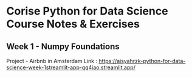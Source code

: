 # Corise Python for Data Science Course Notes & Exercises

## Week 1 - Numpy Foundations

Project - Airbnb in Amsterdam 
Link : https://aisyahrzk-python-for-data-science-week-1streamlit-app-qq4iao.streamlit.app/
